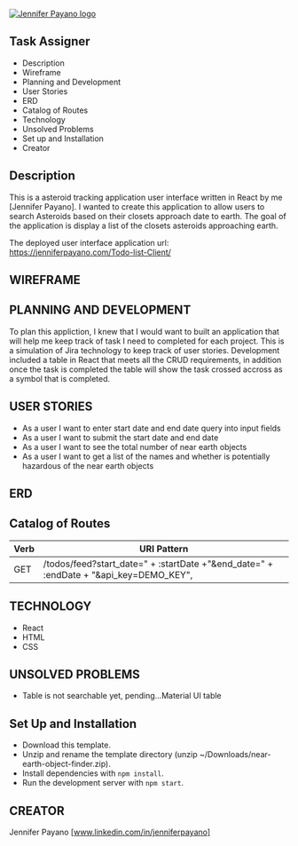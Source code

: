 [![Jennifer Payano logo](https://i.imgur.com/A6F7cRJ.png)](https://jenniferpayano.com)

Task Assigner
----------------
* Description
* Wireframe
* Planning and Development
* User Stories
* ERD
* Catalog of Routes
* Technology
* Unsolved Problems
* Set up and Installation
* Creator

Description
------------
This is a asteroid tracking application user interface written in React by me [Jennifer Payano].
I wanted to create this application to allow users to search Asteroids based on their closets approach date to earth.
The goal of the application is display a list of the closets asteroids approaching earth.

The deployed user interface application url: https://jenniferpayano.com/Todo-list-Client/


WIREFRAME
---------


PLANNING AND DEVELOPMENT
------------------------
To plan this appliction, I knew that I would want to built an application that will help me keep track of task I need to completed for each project. This is a simulation of Jira technology to keep track of user stories. Development included a table in React that meets all the CRUD requirements, in addition once the task is completed the table will show the task crossed accross as a symbol that is completed.

USER STORIES
------------
- As a user I want to enter start date and end date query into input fields
- As a user I want to submit the start date and end date
- As a user I want to see the total number of near earth objects
- As a user I want to get a list of the names and whether is potentially hazardous of the near earth objects


ERD
-----------------


Catalog of Routes
------------------

Verb         |	URI Pattern
------------ | -------------
GET | /todos/feed?start_date=" + :startDate +"&end_date=" + :endDate + "&api_key=DEMO_KEY",

TECHNOLOGY
------------
- React
- HTML
- CSS


UNSOLVED PROBLEMS
-----------------
- Table is not searchable yet, pending...Material UI table

Set Up and Installation
-----------------------
- Download this template.
- Unzip and rename the template directory (unzip ~/Downloads/near-earth-object-finder.zip).
- Install dependencies with `npm install`.
- Run the development server with `npm start`.

CREATOR
---------
Jennifer Payano [www.linkedin.com/in/jenniferpayano]
